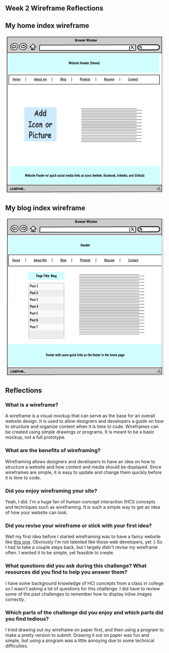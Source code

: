 ## Week 2 Wireframe Reflections

## My home index wireframe
![Wireframe-index](imgs/wireframe-index.png "My wireframe index")

## My blog index wireframe
![Blog-index](imgs/wireframe-blog-index.png "My blog index")

## Reflections

### What is a wireframe?
A wireframe is a visual mockup that can serve as the base for an overall website design. It is used to allow designers and developers a guide on how to structure and organize content when it is time to code. Wireframes can be created using simple drawings or programs. It is meant to be a basic mockup, not a full prototype.

### What are the benefits of wireframing?
Wireframing allows designers and developers to have an idea on how to structure a website and how content and media should be displayed. Since wireframes are simple, it is easy to update and change them quickly before it is time to code.

### Did you enjoy wireframing your site?
Yeah, I did. I'm a huge fan of human-concept interaction (HCI) concepts and techniques such as wireframing. It is such a simple way to get an idea of how your website can look.

### Did you revise your wireframe or stick with your first idea?
Well my first idea before I started wireframing was to have a fancy website like [this one](http://www.apple.com/mac-pro/). Obviously I'm not talented like those web developers, yet :)
So I had to take a couple steps back, but I largely didn't revise my wireframe often. I wanted it to be simple, yet feasible to create.

### What questions did you ask during this challenge? What resources did you find to help you answer them?
I have some background knowledge of HCI concepts from a class in college so I wasn't asking a lot of questions for this challenge. I did have to review some of the past challenges to remember how to display inline images correctly.

### Which parts of the challenge did you enjoy and which parts did you find tedious?
I tried drawing out my wireframe on paper first, and then using a program to make a pretty version to submit. Drawing it out on paper was fun and simple, but using a program was a little annoying due to some technical difficulties.